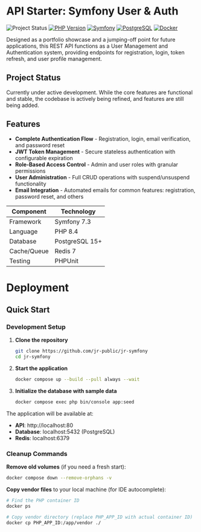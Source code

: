 # API Starter: Symfony User & Auth

![Project Status](https://img.shields.io/badge/status-in%20development-blue)
[![PHP Version](https://img.shields.io/badge/PHP-8.4-blue)](https://www.php.net/)
[![Symfony](https://img.shields.io/badge/Symfony-7.3-green)](https://symfony.com/)
[![PostgreSQL](https://img.shields.io/badge/PostgreSQL-15+-blue)](https://www.postgresql.org/)
[![Docker](https://img.shields.io/badge/Docker-ready-blue)](https://www.docker.com/)

Designed as a portfolio showcase and a jumping-off point for future applications, this REST API functions as a User Management and Authentication system, providing endpoints for registration, login, token refresh, and user profile management.

## Project Status

Currently under active development. While the core features are functional and stable, the codebase is actively being refined, and features are still being added.

## Features

- **Complete Authentication Flow** - Registration, login, email verification, and password reset
- **JWT Token Management** - Secure stateless authentication with configurable expiration
- **Role-Based Access Control** - Admin and user roles with granular permissions
- **User Administration** - Full CRUD operations with suspend/unsuspend functionality
- **Email Integration** - Automated emails for common features: registration, password reset, and others

| Component | Technology |
|-----------|------------|
| Framework | Symfony 7.3 |
| Language | PHP 8.4 |
| Database | PostgreSQL 15+ |
| Cache/Queue | Redis 7 |
| Testing | PHPUnit |

# Deployment

## Quick Start

### Development Setup

1. **Clone the repository**
   ```bash
   git clone https://github.com/jr-public/jr-symfony
   cd jr-symfony
   ```

2. **Start the application**
   ```bash
   docker compose up --build --pull always --wait
   ```

3. **Initialize the database with sample data**
   ```bash
   docker compose exec php bin/console app:seed
   ```

The application will be available at:
- **API**: http://localhost:80
- **Database**: localhost:5432 (PostgreSQL)
- **Redis**: localhost:6379

### Cleanup Commands

**Remove old volumes** (if you need a fresh start):
```bash
docker compose down --remove-orphans -v
```

**Copy vendor files** to your local machine (for IDE autocomplete):
```bash
# Find the PHP container ID
docker ps

# Copy vendor directory (replace PHP_APP_ID with actual container ID)
docker cp PHP_APP_ID:/app/vendor ./
```
